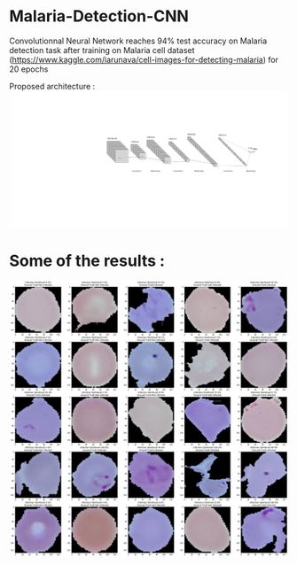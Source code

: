 # Malaria-Detection-CNN
Convolutionnal Neural Network reaches 94% test accuracy on Malaria detection task after training on Malaria cell dataset (https://www.kaggle.com/iarunava/cell-images-for-detecting-malaria) for 20 epochs

Proposed architecture :
![alt text](https://github.com/ell-hol/Malaria-Detection-CNN/blob/master/CNNmodel_Representation.svg)

# Some of the results :
![alt text](https://github.com/ell-hol/Malaria-Detection-CNN/blob/master/Results.png)
